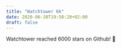 ```yaml
---
title: "Watchtower 6k"
date: 2020-06-30T19:50:20+02:00
draft: false
---
```

Watchtower reached 6000 stars on Github! 🎉
